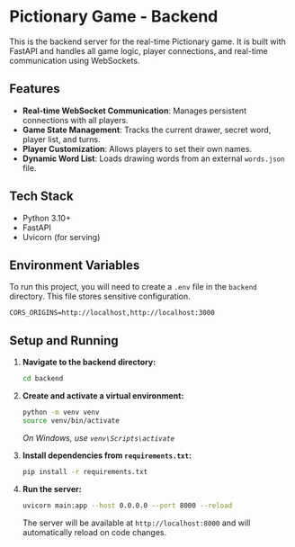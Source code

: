 # Pictionary Game - Backend

This is the backend server for the real-time Pictionary game. It is built with FastAPI and handles all game logic, player connections, and real-time communication using WebSockets.

## Features

-   **Real-time WebSocket Communication**: Manages persistent connections with all players.
-   **Game State Management**: Tracks the current drawer, secret word, player list, and turns.
-   **Player Customization**: Allows players to set their own names.
-   **Dynamic Word List**: Loads drawing words from an external `words.json` file.

## Tech Stack

-   Python 3.10+
-   FastAPI
-   Uvicorn (for serving)

## Environment Variables

To run this project, you will need to create a `.env` file in the `backend` directory. This file stores sensitive configuration.

```
CORS_ORIGINS=http://localhost,http://localhost:3000
```

## Setup and Running

1.  **Navigate to the backend directory:**
    ```bash
    cd backend
    ```

2.  **Create and activate a virtual environment:**
    ```bash
    python -m venv venv
    source venv/bin/activate
    ```
    *On Windows, use `venv\Scripts\activate`*

3.  **Install dependencies from `requirements.txt`:**
    ```bash
    pip install -r requirements.txt
    ```

4.  **Run the server:**
    ```bash
    uvicorn main:app --host 0.0.0.0 --port 8000 --reload
    ```
    The server will be available at `http://localhost:8000` and will automatically reload on code changes.
